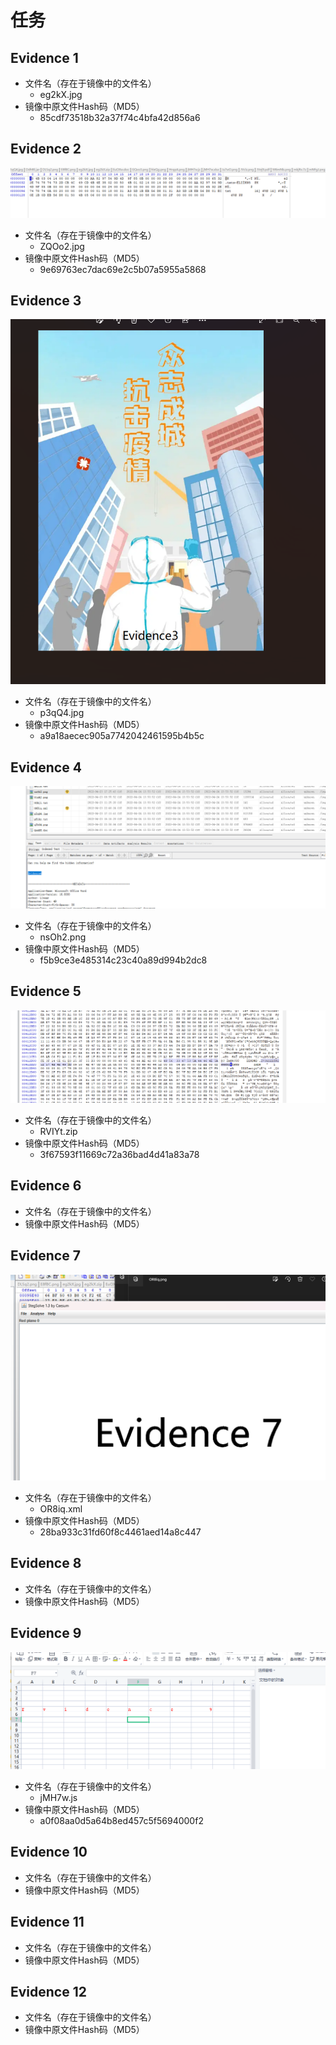 # 任务
## Evidence 1
- 文件名（存在于镜像中的文件名）
	- eg2kX.jpg
- 镜像中原文件Hash码（MD5）
	- 85cdf73518b32a37f74c4bfa42d856a6
## Evidence 2
![](attachments/Pasted%20image%2020230308111303.png)
- 文件名（存在于镜像中的文件名）
	- ZQOo2.jpg
- 镜像中原文件Hash码（MD5）
	- 9e69763ec7dac69e2c5b07a5955a5868
## Evidence 3
![](attachments/Pasted%20image%2020230308102145.png)
- 文件名（存在于镜像中的文件名）
	- p3qQ4.jpg
- 镜像中原文件Hash码（MD5）
	- a9a18aecec905a7742042461595b4b5c
## Evidence 4
![](attachments/Pasted%20image%2020230308090728.png)
- 文件名（存在于镜像中的文件名）
	- nsOh2.png
- 镜像中原文件Hash码（MD5）
	- f5b9ce3e485314c23c40a89d994b2dc8
## Evidence 5
![](attachments/Pasted%20image%2020230308112012.png)
- 文件名（存在于镜像中的文件名）
	- RVIYt.zip
- 镜像中原文件Hash码（MD5）
	- 3f67593f11669c72a36bad4d41a83a78
## Evidence 6
- 文件名（存在于镜像中的文件名）
- 镜像中原文件Hash码（MD5）
## Evidence 7
![](attachments/Pasted%20image%2020230308112911.png)
- 文件名（存在于镜像中的文件名）
	- OR8iq.xml
- 镜像中原文件Hash码（MD5）
	- 28ba933c31fd60f8c4461aed14a8c447
## Evidence 8
- 文件名（存在于镜像中的文件名）
- 镜像中原文件Hash码（MD5）
## Evidence 9
![](attachments/Pasted%20image%2020230308113124.png)
- 文件名（存在于镜像中的文件名）
	- jMH7w.js
- 镜像中原文件Hash码（MD5）
	- a0f08aa0d5a64b8ed457c5f5694000f2
## Evidence 10
- 文件名（存在于镜像中的文件名）
- 镜像中原文件Hash码（MD5）
## Evidence 11
- 文件名（存在于镜像中的文件名）
- 镜像中原文件Hash码（MD5）
## Evidence 12
- 文件名（存在于镜像中的文件名）
- 镜像中原文件Hash码（MD5）
